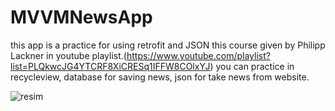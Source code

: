 # MVVMNewsApp
this app is a practice for using retrofit and JSON
this course given by  Philipp Lackner in youtube playlist.(https://www.youtube.com/playlist?list=PLQkwcJG4YTCRF8XiCRESq1IFFW8COlxYJ)
you can practice in recycleview, database for saving news, json for take news from website.


![resim](https://user-images.githubusercontent.com/102736170/165824674-0edcd7d4-9156-4b90-be99-b9f9cc427fa1.png)
